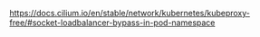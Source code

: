 https://docs.cilium.io/en/stable/network/kubernetes/kubeproxy-free/#socket-loadbalancer-bypass-in-pod-namespace
